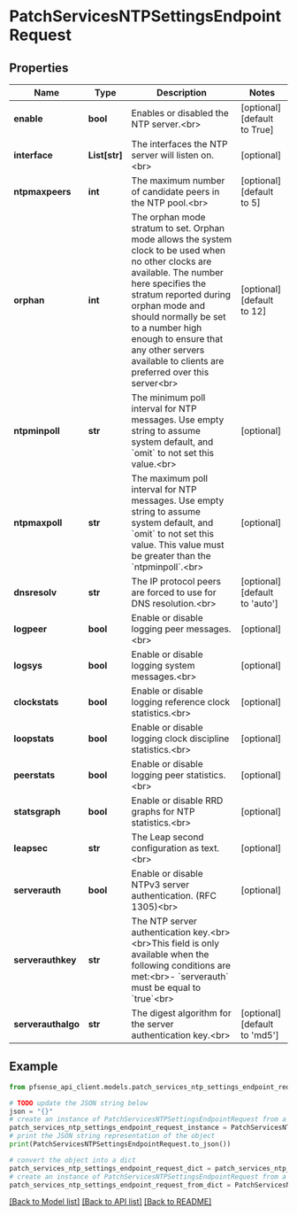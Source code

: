 # PatchServicesNTPSettingsEndpointRequest


## Properties

Name | Type | Description | Notes
------------ | ------------- | ------------- | -------------
**enable** | **bool** | Enables or disabled the NTP server.&lt;br&gt; | [optional] [default to True]
**interface** | **List[str]** | The interfaces the NTP server will listen on.&lt;br&gt; | [optional] 
**ntpmaxpeers** | **int** | The maximum number of candidate peers in the NTP pool.&lt;br&gt; | [optional] [default to 5]
**orphan** | **int** | The orphan mode stratum to set. Orphan mode allows the system clock to be used when no other clocks are available. The number here specifies the stratum reported during orphan mode and should normally be set to a number high enough to ensure that any other servers available to clients are preferred over this server&lt;br&gt; | [optional] [default to 12]
**ntpminpoll** | **str** | The minimum poll interval for NTP messages. Use empty string to assume system default, and &#x60;omit&#x60; to not set this value.&lt;br&gt; | [optional] 
**ntpmaxpoll** | **str** | The maximum poll interval for NTP messages. Use empty string to assume system default, and &#x60;omit&#x60; to not set this value. This value must be greater than the &#x60;ntpminpoll&#x60;.&lt;br&gt; | [optional] 
**dnsresolv** | **str** | The IP protocol peers are forced to use for DNS resolution.&lt;br&gt; | [optional] [default to 'auto']
**logpeer** | **bool** | Enable or disable logging peer messages.&lt;br&gt; | [optional] 
**logsys** | **bool** | Enable or disable logging system messages.&lt;br&gt; | [optional] 
**clockstats** | **bool** | Enable or disable logging reference clock statistics.&lt;br&gt; | [optional] 
**loopstats** | **bool** | Enable or disable logging clock discipline statistics.&lt;br&gt; | [optional] 
**peerstats** | **bool** | Enable or disable logging peer statistics.&lt;br&gt; | [optional] 
**statsgraph** | **bool** | Enable or disable RRD graphs for NTP statistics.&lt;br&gt; | [optional] 
**leapsec** | **str** | The Leap second configuration as text.&lt;br&gt; | [optional] 
**serverauth** | **bool** | Enable or disable NTPv3 server authentication. (RFC 1305)&lt;br&gt; | [optional] 
**serverauthkey** | **str** | The NTP server authentication key.&lt;br&gt;&lt;br&gt;This field is only available when the following conditions are met:&lt;br&gt;- &#x60;serverauth&#x60; must be equal to &#x60;true&#x60;&lt;br&gt; | 
**serverauthalgo** | **str** | The digest algorithm for the server authentication key.&lt;br&gt; | [optional] [default to 'md5']

## Example

```python
from pfsense_api_client.models.patch_services_ntp_settings_endpoint_request import PatchServicesNTPSettingsEndpointRequest

# TODO update the JSON string below
json = "{}"
# create an instance of PatchServicesNTPSettingsEndpointRequest from a JSON string
patch_services_ntp_settings_endpoint_request_instance = PatchServicesNTPSettingsEndpointRequest.from_json(json)
# print the JSON string representation of the object
print(PatchServicesNTPSettingsEndpointRequest.to_json())

# convert the object into a dict
patch_services_ntp_settings_endpoint_request_dict = patch_services_ntp_settings_endpoint_request_instance.to_dict()
# create an instance of PatchServicesNTPSettingsEndpointRequest from a dict
patch_services_ntp_settings_endpoint_request_from_dict = PatchServicesNTPSettingsEndpointRequest.from_dict(patch_services_ntp_settings_endpoint_request_dict)
```
[[Back to Model list]](../README.md#documentation-for-models) [[Back to API list]](../README.md#documentation-for-api-endpoints) [[Back to README]](../README.md)


